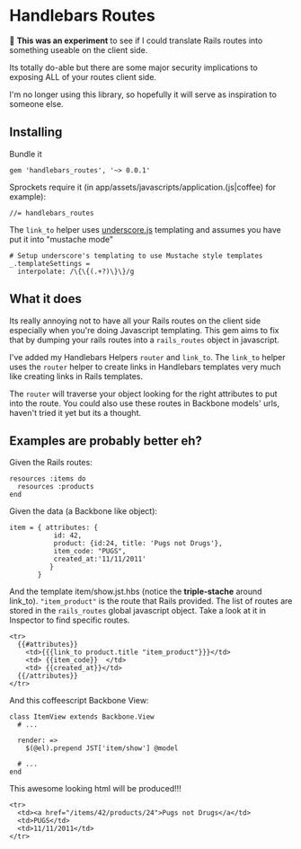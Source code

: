 Handlebars Routes
=================
:microscope: **This was an experiment** to see if I could translate Rails routes into something useable on the client side.

Its totally do-able but there are some major security implications to exposing ALL of your routes client side. 

I'm no longer using this library, so hopefully it will serve as inspiration to someone else.

Installing
----------

Bundle it

    gem 'handlebars_routes', '~> 0.0.1'

Sprockets require it (in app/assets/javascripts/application.(js|coffee) for example):

    //= handlebars_routes

The `link_to` helper uses [underscore.js](https://github.com/rweng/underscore-rails) templating and assumes you have put it into "mustache mode"

    # Setup underscore's templating to use Mustache style templates
    _.templateSettings =
      interpolate: /\{\{(.+?)\}\}/g


What it does
------------
Its really annoying not to have all your Rails routes on the client side especially when you're doing Javascript 
templating.  This gem aims to fix that by dumping your rails routes into a `rails_routes` object in javascript.

I've added my Handlebars Helpers `router` and `link_to`. The `link_to` helper uses the `router` helper to create 
links in Handlebars templates very much like creating links in Rails templates.

The `router` will traverse your object looking for the right attributes to put into the route. You could also use 
these routes in Backbone models' urls, haven't tried it yet but its a thought.

Examples are probably better eh?
--------------------------------

Given the Rails routes:

    resources :items do
      resources :products
    end

Given the data (a Backbone like object):

    item = { attributes: {
               id: 42, 
               product: {id:24, title: 'Pugs not Drugs'}, 
               item_code: "PUGS", 
               created_at:'11/11/2011'      
              }
           }

And the template item/show.jst.hbs (notice the **triple-stache** around link_to).
`"item_product"` is the route that Rails provided. The list of routes
are stored in the `rails_routes` global javascript object. Take a look at
it in Inspector to find specific routes. 

    <tr>
      {{#attributes}}
        <td>{{{link_to product.title "item_product"}}}</td>
        <td> {{item_code}}  </td>
        <td> {{created_at}}</td>
      {{/attributes}}
    </tr>

And this coffeescript Backbone View:

    class ItemView extends Backbone.View
      # ...

      render: =>
        $(@el).prepend JST['item/show'] @model

      # ...
    end

This awesome looking html will be produced!!!

    <tr>
      <td><a href="/items/42/products/24">Pugs not Drugs</a</td>
      <td>PUGS</td>
      <td>11/11/2011</td>
    </tr>

